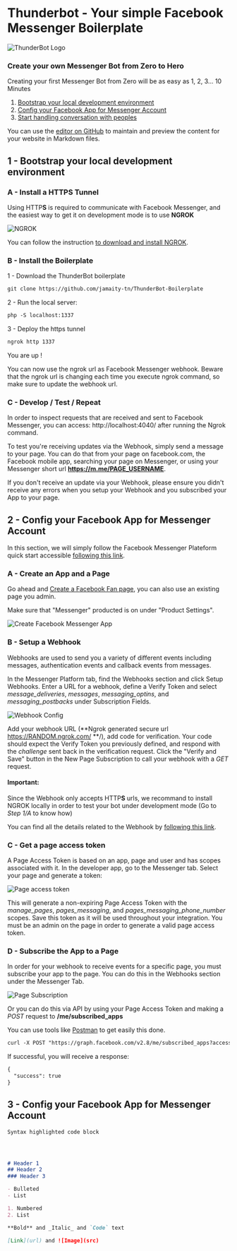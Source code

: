 # Thunderbot - Your simple Facebook Messenger Boilerplate

![ThunderBot Logo](https://github.com/jamaity-tn/ThunderBot-Boilerplate/raw/master/images/ThunderBot_brand.png "ThunderBot Logo")

### Create your own Messenger Bot from Zero to Hero

Creating your first Messenger Bot from Zero will be as easy as 1, 2, 3... 10 Minutes

1. [Bootstrap your local development environment ](.#step1)
2. [Config your Facebook App for Messenger Account ](.#step2)
3. [Start handling conversation with peoples ](.#step3)


You can use the [editor on GitHub](https://github.com/jamaity-tn/ThunderBot-Boilerplate/edit/master/README.md) to maintain and preview the content for your website in Markdown files.

<h2 id="step1">1 - Bootstrap your local development environment</h2>


<h3>A - Install a HTTPS Tunnel</h3>

Using HTTP**S** is required to communicate with Facebook Messenger, and the easiest way to get it on development mode is to use **NGROK**

![NGROK](https://github.com/jamaity-tn/ThunderBot-Boilerplate/raw/master/images/ngrok.png "NGROK")

You can follow the instruction [to download and install NGROK](https://ngrok.com/download).


<h3>B - Install the Boilerplate</h3>

1 - Download the ThunderBot boilerplate

```markdown
git clone https://github.com/jamaity-tn/ThunderBot-Boilerplate
```

2 - Run the local server:

```markdown
php -S localhost:1337
```

3 - Deploy the https tunnel

```markdown
ngrok http 1337
```

You are up !

You can now use the ngrok url as Facebook Messenger webhook. Beware that the ngrok url is changing each time you execute ngrok command, so make sure to update the webhook url.


<h3>C - Develop / Test / Repeat</h3>

In order to inspect requests that are received and sent to Facebook Messenger, you can access: http://localhost:4040/ after running the Ngrok command.

To test you're receiving updates via the Webhook, simply send a message to your page. You can do that from your page on facebook.com, the Facebook mobile app, searching your page on Messenger, or using your Messenger short url **https://m.me/PAGE_USERNAME**.

If you don't receive an update via your Webhook, please ensure you didn't receive any errors when you setup your Webhook and you subscribed your App to your page.




<h2 id="step2">2 - Config your Facebook App for Messenger Account</h2>

In this section, we will simply follow the Facebook Messenger Plateform quick start accessible [following this link](https://developers.facebook.com/docs/messenger-platform/guides/quick-start).

<h3>A - Create an App and a Page</h3>

Go ahead and [Create a Facebook Fan page](https://www.facebook.com/pages/create/), you can also use an existing page you admin. 

Make sure that "Messenger" producted is on under "Product Settings".

![Create Facebook Messenger App](https://github.com/jamaity-tn/ThunderBot-Boilerplate/raw/master/images/thunderbot-step1.png "Create Facebook Messenger App")

<h3>B - Setup a Webhook</h3>

Webhooks are used to send you a variety of different events including messages, authentication events and callback events from messages.

In the Messenger Platform tab, find the Webhooks section and click Setup Webhooks. Enter a URL for a webhook, define a Verify Token and select *message_deliveries*, *messages*, *messaging_optins*, and *messaging_postbacks* under Subscription Fields.

![Webhook Config](https://github.com/jamaity-tn/ThunderBot-Boilerplate/raw/master/images/thunderbot-step2.png "Webhook Config")

Add your webhook URL (**Ngrok generated secure url https://RANDOM.ngrok.com/ **/), add code for verification. Your code should expect the Verify Token you previously defined, and respond with the *challenge* sent back in the verification request. Click the "Verify and Save" button in the New Page Subscription to call your webhook with a *GET* request.

#### Important:
Since the Webhook only accepts HTTP**S** urls, we recommand to install NGROK locally in order to test your bot under development mode (Go to *Step 1/A* to know how) 


You can find all the details related to the Webhook by [following this link](https://developers.facebook.com/docs/messenger-platform/webhook-reference#setup).


<h3>C - Get a page access token</h3>
A Page Access Token is based on an app, page and user and has scopes associated with it. In the developer app, go to the Messenger tab. Select your page and generate a token:


![Page access token](https://github.com/jamaity-tn/ThunderBot-Boilerplate/raw/master/images/thunderbot-step3.png "Page access token")

This will generate a non-expiring Page Access Token with the *manage_pages*, *pages_messaging*, and *pages_messaging_phone_number* scopes. Save this token as it will be used throughout your integration. You must be an admin on the page in order to generate a valid page access token.


<h3>D - Subscribe the App to a Page</h3>

In order for your webhook to receive events for a specific page, you must subscribe your app to the page. You can do this in the Webhooks section under the Messenger Tab.


![Page Subscription](https://github.com/jamaity-tn/ThunderBot-Boilerplate/raw/master/images/thunderbot-step4.png "Page Subscription")


Or you can do this via API by using your Page Access Token and making a *POST* request to **/me/subscribed_apps**

You can use tools like [Postman](https://www.getpostman.com/) to get easily this done.

```markdown
curl -X POST "https://graph.facebook.com/v2.8/me/subscribed_apps?access_token=**PAGE_ACCESS_TOKEN**"
```

If successful, you will receive a response:

```markdown
{
  "success": true
}
```

<h2 id="step3">3 - Config your Facebook App for Messenger Account</h2>



```markdown
Syntax highlighted code block




# Header 1
## Header 2
### Header 3

- Bulleted
- List

1. Numbered
2. List

**Bold** and _Italic_ and `Code` text

[Link](url) and ![Image](src)
```



